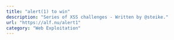 ```yaml
---
title: "alert(1) to win"
description: "Series of XSS challenges - Written by @steike."
url: "https://alf.nu/alert1"
category: "Web Exploitation"
---
```

